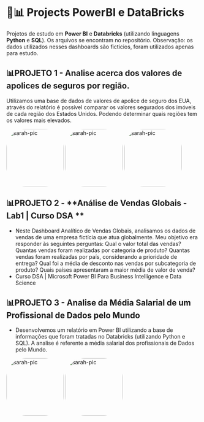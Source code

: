 # 🚀📊 Projects PowerBI e DataBricks 
Projetos de estudo em **Power BI** e **Databricks** (utilizando linguagens **Python** e **SQL**). Os arquivos se encontram no repositório. 
Observação: os dados utilizados nesses dashboards são ficticios, foram utilizados apenas para estudo. 

## 📊**PROJETO 1** - **Analise acerca dos valores de apolices de seguros por região.** 

Utilizamos uma base de dados de valores de apolice de seguro dos EUA, através do relatório é possível comparar os valores segurados dos imóveis de cada região dos Estados Unidos. Podendo determinar quais regiões tem os valores mais elevados. 

<img align="center" alt="sarah-pic" height="150" style="border-radius:50px;" src="https://cdn.discordapp.com/attachments/1088554408469602305/1088554776641421403/01analise.jpg">  

<img align="center" alt="sarah-pic" height="150" style="border-radius:50px;" src="https://cdn.discordapp.com/attachments/1088554408469602305/1088554776897261638/02analises.jpg">  

<img align="center" alt="sarah-pic" height="150" style="border-radius:50px;" src="https://cdn.discordapp.com/attachments/1088554408469602305/1088554777241190400/03analises.jpg">  

## 📊**PROJETO 2** - **Análise de Vendas Globais - Lab1 | Curso DSA ** 
- Neste Dashboard Analítico de Vendas Globais, analisamos os dados de vendas de uma empresa fictícia que atua globalmente. Meu objetivo era responder às seguintes perguntas: Qual o valor total das vendas? Quantas vendas foram realizadas por categoria de produto? Quantas vendas foram realizadas por país, considerando a prioridade de entrega? Qual foi a média de desconto nas vendas por subcategoria de produto? Quais países apresentaram a maior média de valor de venda? 
- Curso DSA | Microsoft Power BI Para Business Intelligence e Data Science

## 📊**PROJETO 3** - **Analise da Média Salarial de um Profissional de Dados pelo Mundo**
 - Desenvolvemos um relatório em Power BI utilizando a base de informações que foram tratadas no Databricks (utilizando Python e SQL). A analise é referente a média salarial dos profissionais de Dados pelo Mundo. 

<img align="center" alt="sarah-pic" height="150" style="border-radius:50px;" src="https://cdn.discordapp.com/attachments/685641595428536322/1027194420543639604/dash1.jpg">  

<img align="center" alt="sarah-pic" height="150" style="border-radius:50px;" src="https://cdn.discordapp.com/attachments/685641595428536322/1027194420837224529/dash2.jpg">
</div> 
